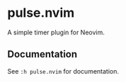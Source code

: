 # pulse.nvim
A simple timer plugin for Neovim.

## Documentation
See `:h pulse.nvim` for documentation.
